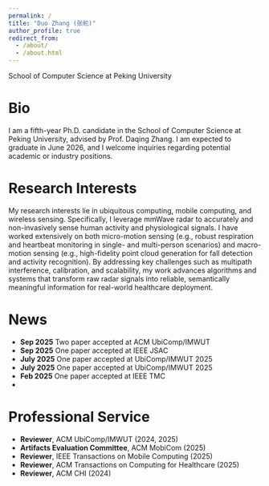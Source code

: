 ```yaml
---
permalink: /
title: "Duo Zhang (张舵)"
author_profile: true
redirect_from: 
  - /about/
  - /about.html
---
```

School of Computer Science at Peking University

# Bio

I am a fifth-year Ph.D. candidate in the School of Computer Science at Peking University, advised by Prof. Daqing Zhang. I am expected to graduate in June 2026, and I welcome inquiries regarding potential academic or industry positions.

# Research Interests
My research interests lie in ubiquitous computing, mobile computing, and wireless sensing. Specifically, I leverage mmWave radar to accurately and non-invasively sense human activity and physiological signals. I have worked extensively on both micro-motion sensing (e.g., robust respiration and heartbeat monitoring in single- and multi-person scenarios) and macro-motion sensing (e.g., high-fidelity point cloud generation for fall detection and activity recognition). By addressing key challenges such as multipath interference, calibration, and scalability, my work advances algorithms and systems that transform raw radar signals into reliable, semantically meaningful information for real-world healthcare deployment.

# News
- **Sep 2025** Two paper accepted at ACM UbiComp/IMWUT
- **Sep 2025** One paper accepted at IEEE JSAC
- **July 2025** One paper accepted at UbiComp/IMWUT 2025
- **July 2025** One paper accepted at UbiComp/IMWUT 2025
- **Feb 2025** One paper accepted at IEEE TMC
-  
# Professional Service
- **Reviewer**, ACM UbiComp/IMWUT (2024, 2025)
- **Artifacts Evaluation Committee**, ACM MobiCom (2025)
- **Reviewer**, IEEE Transactions on Mobile Computing (2025)
- **Reviewer**, ACM Transactions on Computing for Healthcare (2025)
- **Reviewer**, ACM CHI (2024)
